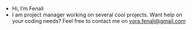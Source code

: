- Hi, I’m Fenali
- I am project manager working on several cool projects. Want help on your coding needs? Feel free to contact me on vora.fenali@gmail.com

<!---
fenalivora/fenalivora is a ✨ special ✨ repository because its `README.md` (this file) appears on your GitHub profile.
You can click the Preview link to take a look at your changes.
--->
